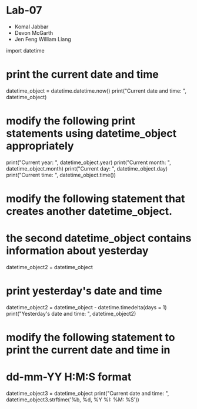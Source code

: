 # Lab-07
* Komal Jabbar
* Devon McGarth
* Jen Feng William Liang

import datetime

# print the current date and time
datetime_object = datetime.datetime.now()
print("Current date and time: ", datetime_object)

# modify the following print statements using datetime_object appropriately
print("Current year: ", datetime_object.year)
print("Current month: ", datetime_object.month)
print("Current day: ", datetime_object.day)
print("Current time: ", datetime_object.time())

# modify the following statement that creates another datetime_object.
# the second datetime_object contains information about yesterday
datetime_object2 = datetime_object

# print yesterday's date and time
datetime_object2 = datetime_object - datetime.timedelta(days = 1)
print("Yesterday's date and time: ", datetime_object2)


# modify the following statement to print the current date and time in
# dd-mm-YY H:M:S format
datetime_object3 = datetime_object
print("Current date and time: ", datetime_object3.strftime('%b, %d, %Y %I: %M: %S'))
